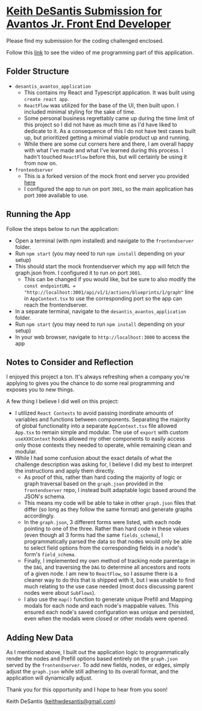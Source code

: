 # <u>Keith DeSantis Submission for Avantos Jr. Front End Developer</U> #

Please find my submission for the coding challenged enclosed.

Follow this [link](https://youtu.be/O0GfXSTUrJk) to see the video of me programming part of this application.

## Folder Structure ##

* `desantis_avantos_application`
    * This contains my React and Typescript application. It was built using `create react app`.
    * `ReactFlow` was utilized for the base of the UI, then built upon. I included minimal styling for the sake of time.
    * Some personal business regrettably came up during the time limit of this project so I did not have as much time as I'd have liked to dedicate to it. As a consequence of this I do not have test cases built up, but prioritized getting a minimal viable product up and running.
    * While there are some cut corners here and there, I am overall happy with what I've made and what I've learned during this process. I hadn't touched `ReactFlow` before this, but will certainly be using it from now on.
* `frontendserver`
    * This is a forked version of the mock front end server you provided [here](https://github.com/mosaic-avantos/frontendchallengeserver)
    * I configured the app to run on port `3001`, so the main application has port `3000` available to use.

## Running the App ##

Follow the steps below to run the application:
* Open a terminal (with npm installed) and navigate to the `frontendserver` folder.
* Run `npm start` (you may need to run `npm install` depending on your setup)
* This should start the mock frontendserver which my app will fetch the graph.json from. I configured it to run on port `3001`. 
    * This can be changed if you would like, but be sure to also modify the `const endpointURL = "http://localhost:3001/api/v1/1/actions/blueprints/1/graph"` line in `AppContext.tsx` to use the corresponding port so the app can reach the frontendserver.
* In a separate terminal, navigate to the `desantis_avantos_application` folder.
* Run `npm start` (you may need to run `npm install` depending on your setup)
* In your web browser, navigate to `http://localhost:3000` to access the app

## Notes to Consider and Reflection ##

I enjoyed this project a ton. It's always refreshing when a company you're applying to gives you the chance to do some real programming and exposes you to new things.

A few thing I believe I did well on this project:
* I utilized `React Contexts` to avoid passing inordinate amounts of variables and functions between components. Separating the majority of global functionality into a separate `AppContext.tsx` file allowed `App.tsx` to remain simple and modular. The use of `export` with custom `useXXXContext` hooks allowed my other components to easily access only those contexts they needed to operate, while remaining clean and modular.
* While I had some confusion about the exact details of what the challenge description was asking for, I believe I did my best to interpret the instructions and apply them directly.
    * As proof of this, rather than hard coding the majority of logic or graph traversal based on the `graph.json` provided in the `frontendserver` repo, I instead built adaptable logic based around the JSON's schema.
    * This means my code will be able to take in other `graph.json` files that differ (so long as they follow the same format) and generate graphs accordingly.
    * In the `graph.json`, 3 different forms were listed, with each node pointing to one of the three. Rather than hard code in these values (even though all 3 forms had the same `fields_schema`), I programmatically parsed the data so that nodes would only be able to select field options from the corresponding fields in a node's form's `field_schema`.
    * Finally, I implemented my own method of tracking node parentage in the `DAG`, and traversing the `DAG` to determine all ancestors and roots of a given node. I am new to `ReactFlow`, so I assume there is a cleaner way to do this that is shipped with it, but I was unable to find much relating to the use case needed (most docs discussing parent nodes were about `SubFlows`).
    * I also use the `map()` function to generate unique Prefill and Mapping modals for each node and each node's mappable values. This ensured each node's saved configuration was unique and persisted, even when the modals were closed or other modals were opened.

## Adding New Data ##

As I mentioned above, I built out the application logic to programmatically render the nodes and Prefill options based entirely on the `graph.json` served by the `frontendserver`. To add new fields, nodes, or edges, simply adjust the `graph.json` while still adhering to its overall format, and the application will dynamically adjust.

Thank you for this opportunity and I hope to hear from you soon!

Keith DeSantis (keithwdesantis@gmail.com)
